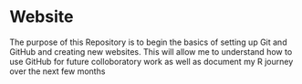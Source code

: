 # Website

The purpose of this Repository is to begin the basics of setting up Git and GitHub and creating new websites. This will allow me to understand how to use GitHub for future colloboratory work as well as document my R journey over the next few months
